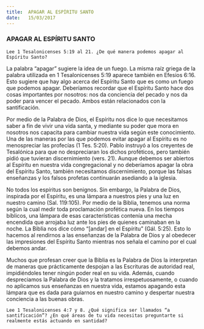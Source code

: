 ```yaml
---
title:  APAGAR AL ESPÍRITU SANTO
date:   15/03/2017
---
```


### APAGAR AL ESPÍRITU SANTO

`Lee 1 Tesalonicenses 5:19 al 21. ¿De qué manera podemos apagar al Espíritu Santo?`
 
La palabra “apagar” sugiere la idea de un fuego. La misma raíz griega de la palabra utilizada en 1 Tesalonicenses 5:19 aparece también en Efesios 6:16. Esto sugiere que hay algo acerca del Espíritu Santo que es como un fuego que podemos apagar. Deberíamos recordar que el Espíritu Santo hace dos cosas importantes por nosotros: nos da conciencia del pecado y nos da poder para vencer el pecado. Ambos están relacionados con la santificación.

Por medio de la Palabra de Dios, el Espíritu nos dice lo que necesitamos saber a fin de vivir una vida santa, y mediante su poder que mora en nosotros nos capacita para cambiar nuestra vida según este conocimiento. Una de las maneras por las que podemos evitar apagar al Espíritu es no menospreciar las profecías (1 Tes. 5:20). Pablo instruyó a los creyentes de Tesalónica para que no despreciaran los dichos proféticos, pero también pidió que tuvieran discernimiento (vers. 21). Aunque debemos ser abiertos al Espíritu en nuestra vida congregacional y no deberíamos apagar la obra del Espíritu Santo, también necesitamos discernimiento, porque las falsas enseñanzas y los falsos profetas continuarán asediando a la iglesia.

No todos los espíritus son benignos. Sin embargo, la Palabra de Dios, inspirada por el Espíritu, es una lámpara a nuestros pies y una luz en nuestro camino (Sal. 119:105). Por medio de la Biblia, tenemos una norma según la cual medir toda proclamación profética nueva. En los tiempos bíblicos, una lámpara de esas características contenía una mecha encendida que arrojaba luz ante los pies de quienes caminaban en la noche. La Biblia nos dice cómo “[andar] en el Espíritu” (Gál. 5:25). Esto lo hacemos al rendirnos a las enseñanzas de la Palabra de Dios y al obedecer las impresiones del Espíritu Santo mientras nos señala el camino por el cual debemos andar.

Muchos que profesan creer que la Biblia es la Palabra de Dios la interpretan de maneras que prácticamente despojan a las Escrituras de autoridad real, impidiéndoles tener ningún poder real en su vida. Además, cuando despreciamos la Palabra de Dios y la tratamos irrespetuosamente, o cuando no aplicamos sus enseñanzas en nuestra vida, estamos apagando esta lámpara que es dada para guiarnos en nuestro camino y despertar nuestra conciencia a las buenas obras.

`Lee 1 Tesalonicenses 4:7 y 8. ¿Qué significa ser llamados “a santificación”? ¿En qué áreas de tu vida necesitas preguntarte si realmente estás actuando en santidad?`
